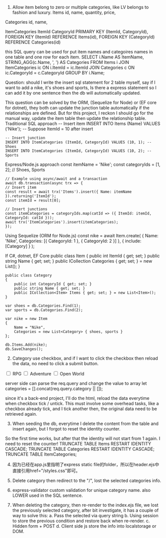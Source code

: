 1. Allow item belong to zero or multiple categories, like LV belongs to fashion and luxury.
Items 
    id, 
    name,
    quantity,
    price,

Categories
    id,
    name,

ItemCategories
    ItemId
    CategoryId
    PRIMARY KEY (ItemId, CategoryId),
    FOREIGN KEY (ItemId) REFERENCE Items(id),
    FOREIGN KEY (CategoryId) REFERENCE Categories(id)

this SQL query can be used for put item names and categoires names in one table and one row for each item.
SELECT 
    i.Name AS ItemName,
    STRING_AGG(c.Name, ', ') AS Categories
FROM Items i
JOIN ItemCategories ic ON i.ItemId = ic.ItemId
JOIN Categories c ON ic.CategoryId = c.CategoryId
GROUP BY i.Name;

Question: should I write the insert sql statement for 2 table myself, say if I want to add a nike, it's shoes and sports, Is there a express statement so I can add it by one sentence then the db will automatically updated.

This question can be solved by the ORM, (Sequelize for Node) or (EF core for dotnet), they both can update the junction table automatically if the relationships are defined.
But for this project, I reckon I should go for the manual way, update the item table then update the relationship table.
Traditional SQL approach
    -- Insert item
    INSERT INTO Items (Name) VALUES ('Nike');
    -- Suppose ItemId = 10 after insert

    -- Insert junction
    INSERT INTO ItemCategories (ItemId, CategoryId) VALUES (10, 1); -- Shoes
    INSERT INTO ItemCategories (ItemId, CategoryId) VALUES (10, 2); -- Sports

Express/Node.js approach
    const itemName = 'Nike';
    const categoryIds = [1, 2]; // Shoes, Sports

    // Example using async/await and a transaction
    await db.transaction(async trx => {
    // Insert item
    const result = await trx('Items').insert({ Name: itemName }).returning('ItemId');
    const itemId = result[0];

    // Insert junctions
    const itemCategories = categoryIds.map(catId => ({ ItemId: itemId, CategoryId: catId }));
    await trx('ItemCategories').insert(itemCategories);
    });

Using Sequelize (ORM for Node.js)
    const nike = await Item.create(
        { Name: 'Nike', Categories: [{ CategoryId: 1 }, { CategoryId: 2 }] },
        { include: [Category] }
    );

If C#, dotnet, EF Core
    public class Item
    {
        public int ItemId { get; set; }
        public string Name { get; set; }
        public ICollection<Category> Categories { get; set; } = new List<Category>();
    }

    public class Category
    {
        public int CategoryId { get; set; }
        public string Name { get; set; }
        public ICollection<Item> Items { get; set; } = new List<Item>();
    }

    var shoes = db.Categories.Find(1);
    var sports = db.Categories.Find(2);

    var nike = new Item
    {
        Name = "Nike",
        Categories = new List<Category> { shoes, sports }
    };

    db.Items.Add(nike);
    db.SaveChanges();

2. Category use checkbox, and if I want to click the checkbox then reload the data, no need to click a submit button.

<form action="/submit" method="get" id="categoryForm">
  <label><input type="checkbox" name="category" value="rpg" onchange="this.form.submit()"> RPG</label>
  <label><input type="checkbox" name="category" value="adventure" onchange="this.form.submit()"> Adventure</label>
  <label><input type="checkbox" name="category" value="openworld" onchange="this.form.submit()"> Open World</label>
  <!-- more checkboxes -->
</form>

server side can parse the req.query and change the value to array
let categories = [].concat(req.query.category || []);

since it's a back-end project, I'll do the html, reload the data everytime when checkbox tick / untick.
This must involve some overhead tasks, like a checkbox already tick, and I tick another then, the original data need to be retrieved again.

3. When seeding the db, everytime I delete the content from the table and insert again, but I forgot to reset the identity counter.

So the first time works, but after that the identity will not start from 1 again. I need to reset the counter!
TRUNCATE TABLE Items RESTART IDENTITY CASCADE;
TRUNCATE TABLE Categories RESTART IDENTITY CASCADE;
TRUNCATE TABLE ItemCategories;

4. 因为已经在app.js里指明了express static file的folder，所以在header.ejs中直接引用href="/styles.css"即可。

5. Delete category then redirect to the "/", lost the selected categories info.

6. express-validator custom validation for unique category name. also LOWER used in the SQL sentence.

7. When deleting the category, then re-render to the index.ejs file, we lost the previously selected category, after bit investigate, it has a couple of way to solve this:
   a. Pass the selected via query string
   b. Using session to store the previous condition and restore back when re-render.
   c. Hidden form + POST
   d. Client side js store the info into localstorage or DOM.